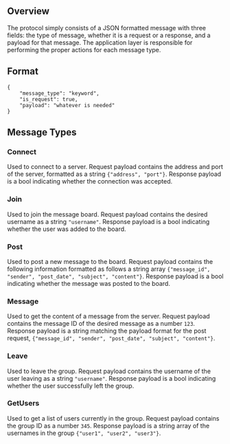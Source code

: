 ## Overview
The protocol simply consists of a JSON formatted message with three fields: the type of message, whether it is a request or a response, and a payload for that message. The application layer is responsible for performing the proper actions for each message type.

## Format
```
{
    "message_type": "keyword",
    "is_request": true,
    "payload": "whatever is needed"
}

```

## Message Types
### Connect
Used to connect to a server. Request payload contains the address and port of the server, formatted as a string `{"address", "port"}`. Response payload is a bool indicating whether the connection was accepted.
### Join
Used to join the message board. Request payload contains the desired username as a string `"username"`. Response payload is a bool indicating whether the user was added to the board.
### Post
Used to post a new message to the board. Request payload contains the following information formatted as follows a string array `{"message_id", "sender", "post_date", "subject", "content"}`. Response payload is a bool indicating whether the message was posted to the board.
### Message
Used to get the content of a message from the server. Request payload contains the message ID of the desired message as a number `123`. Response payload is a string matching the payload format for the post request, `{"message_id", "sender", "post_date", "subject", "content"}`.
### Leave
Used to leave the group. Request payload contains the username of the user leaving as a string `"username"`. Response payload is a bool indicating whether the user successfully left the group.
### GetUsers
Used to get a list of users currently in the group. Request payload contains the group ID as a number `345`. Response payload is a string array of the usernames in the group `{"user1", "user2", "user3"}`. 

